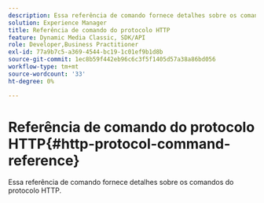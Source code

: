 ```yaml
---
description: Essa referência de comando fornece detalhes sobre os comandos do protocolo HTTP.
solution: Experience Manager
title: Referência de comando do protocolo HTTP
feature: Dynamic Media Classic, SDK/API
role: Developer,Business Practitioner
exl-id: 77a9b7c5-a369-4544-bc19-1c01ef9b1d8b
source-git-commit: 1ec8b59f442eb96c6c3f5f1405d57a38a86bd056
workflow-type: tm+mt
source-wordcount: '33'
ht-degree: 0%

---
```


# Referência de comando do protocolo HTTP{#http-protocol-command-reference}

Essa referência de comando fornece detalhes sobre os comandos do protocolo HTTP.
